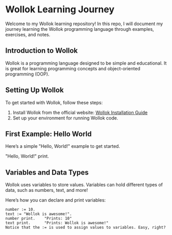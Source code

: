 # Wollok Learning Journey

Welcome to my Wollok learning repository! In this repo, I will document my journey learning the Wollok programming language through examples, exercises, and notes.

## Introduction to Wollok
Wollok is a programming language designed to be simple and educational. It is great for learning programming concepts and object-oriented programming (OOP).

## Setting Up Wollok
To get started with Wollok, follow these steps:

1. Install Wollok from the official website: [Wollok Installation Guide](https://wollok.org)
2. Set up your environment for running Wollok code.

## First Example: Hello World
Here’s a simple "Hello, World!" example to get started.








"Hello, World!" print.

## Variables and Data Types

Wollok uses variables to store values. Variables can hold different types of data, such as numbers, text, and more!

Here’s how you can declare and print variables:

```wollok
number := 10.
text := "Wollok is awesome!".
number print.    "Prints: 10"
text print.      "Prints: Wollok is awesome!"
Notice that the := is used to assign values to variables. Easy, right?
